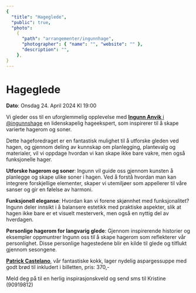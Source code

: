 ```yaml
---
{
  "title": "Hageglede",
  "public": true,
  "photo":
    {
      "path": "arrangementer/ingunnhage",
      "photographer": { "name": "", "website": "" },
      "description": "",
    },
}
---
```


# Hageglede

**Dato**: Onsdag 24. April 2024 Kl 19:00

Vi gleder oss til en uforglemmelig opplevelse med [**Ingunn Anvik** i @ingunnshage](https://www.instagram.com/ingunnshage) en lidenskapelig hageekspert, som inspirerer til å skape varierte hagerom og soner.

Dette hageforedraget er en fantastisk mulighet til å utforske gleden ved hagen, og gjennom deling av kunnskap om planlegging, plantevalg og materialer, vil vi oppdage hvordan vi kan skape ikke bare vakre, men også funksjonelle hager.

**Utforske hagerom og soner**: Ingunn vil guide oss gjennom kunsten å planlegge og skape ulike soner i hagen. Ved å forstå hvordan man kan integrere forskjellige elementer, skaper vi utemiljøer som appellerer til våre sanser og gir en følelse av harmoni.

**Funksjonell eleganse**: Hvordan kan vi forene skjønnhet med funksjonalitet? Ingunn deler innsikt i å balansere estetikk med praktiske aspekter, slik at hagen ikke bare er et visuelt mesterverk, men også en nyttig del av hverdagen.

**Personlige hagerom for langvarig glede**: Gjennom inspirerende historier og eksempler oppmuntrer Ingunn oss til å skape hagerom som reflekterer vår personlighet. Disse personlige hagestedene blir en kilde til glede og tilflukt gjennom sesongene.

[**Patrick Castelano**](https://www.instagram.com/patrick_kokk_fly_fishing), vår fantastiske kokk, lager nydelig aspargessuppe med godt brød til inkludert i billetten, pris: 370,-

Meld deg på til en herlig inspirasjonskveld og send sms til Kristine (90919812)
